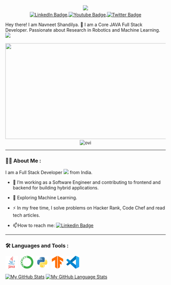 <div id="header" align="center">
  <img src="https://media.giphy.com/media/M9gbBd9nbDrOTu1Mqx/giphy.gif" width="100"/>
</div>

<div id="badges" align = "center">
  <a href="https://www.linkedin.com/in/navneet-shandilya-b03b04181/">
    <img src="https://img.shields.io/badge/LinkedIn-blue?style=for-the-badge&logo=linkedin&logoColor=white" alt="LinkedIn Badge" align = "center"/>
  </a>
  <a href="https://www.youtube.com/channel/UCW0kel4POoe9Po-SCqXLi3Q">
    <img src="https://img.shields.io/badge/YouTube-red?style=for-the-badge&logo=youtube&logoColor=white" alt="Youtube Badge" align = "center"/>
  </a>
  <a href="https://twitter.com/Brahmin_Navneet">
    <img src="https://img.shields.io/badge/Twitter-blue?style=for-the-badge&logo=twitter&logoColor=white" alt="Twitter Badge" align = "center"/>
  </a>
</div>

<p>
  Hey there! I am Navneet Shandilya. 👋
  I am a Core JAVA Full Stack Developer. Passionate about Research in Robotics and Machine Learning.
  <img src="https://media.giphy.com/media/hvRJCLFzcasrR4ia7z/giphy.gif" width="20px"/>
<p>

<div align="center">
  <img src="https://media.giphy.com/media/v1.Y2lkPTc5MGI3NjExeDV5MGZyZzRtdTgwZ2M0cjg2ejBmNGZiZDRlOHBmZjF5aWJnZm52cyZlcD12MV9pbnRlcm5hbF9naWZfYnlfaWQmY3Q9Zw/dWesBcTLavkZuG35MI/giphy.gif" width="600" height="300"/>
</div>

<div align = "center">
  <img src="https://github-readme-stats.vercel.app/api/top-langs?username=navneet72159&show_icons=true&locale=en&layout=compact&theme=chartreuse-dark" alt="ovi" />
</div>

---

### :man_technologist: About Me :

I am a Full Stack Developer <img src="https://media.giphy.com/media/WUlplcMpOCEmTGBtBW/giphy.gif" width="30"> from India.

- :telescope: I’m working as a Software Engineer and contributing to frontend and backend for building hybrid applications.

- :seedling: Exploring Machine Learning.

- :zap: In my free time, I solve problems on Hacker Rank, Code Chef and read tech articles.

- :mailbox:How to reach me: [![Linkedin Badge](https://img.shields.io/badge/-navneet-blue?style=flat&logo=Linkedin&logoColor=white)](https://www.linkedin.com/in/navneet-shandilya-b03b04181/)

---

### :hammer_and_wrench: Languages and Tools :

<div>
  <img src="https://github.com/devicons/devicon/blob/master/icons/java/java-original-wordmark.svg" title="Java" alt="Java" width="40" height="40"/>&nbsp;
  <img src="https://github.com/devicons/devicon/blob/master/icons/anaconda/anaconda-original.svg" title="Anaconda" alt="Anaconda" width="40" height="40"/>&nbsp;
  <img src="https://github.com/devicons/devicon/blob/master/icons/python/python-original.svg" title="Python" alt="Python" width="40" height="40"/>&nbsp;
  <img src="https://github.com/devicons/devicon/blob/master/icons/tensorflow/tensorflow-original.svg" title="Tensorflow" alt="Tensorflow" width="40" height="40"/>&nbsp;
  <img src="https://github.com/devicons/devicon/blob/master/icons/vscode/vscode-original.svg" title="VSCode" alt="VSCode" width="40" height="40"/>&nbsp;
</div>

[![My GitHub Stats](https://github-readme-stats.vercel.app/api/?username=NAVNEET72159&count_private=true&theme=tokyonight&showicons=true)]()
[![My GitHub Language Stats](https://github-readme-stats.vercel.app/api/top-langs/?username=NAVNEET72159&langs_count=5&theme=tokyonight)]()

